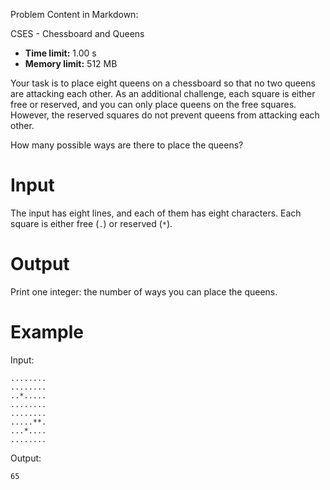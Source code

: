 Problem Content in Markdown:


CSES \- Chessboard and Queens




* **Time limit:** 1\.00 s
* **Memory limit:** 512 MB




Your task is to place eight queens on a chessboard so that no two queens are attacking each other. As an additional challenge, each square is either free or reserved, and you can only place queens on the free squares. However, the reserved squares do not prevent queens from attacking each other.


How many possible ways are there to place the queens?


Input
=====


The input has eight lines, and each of them has eight characters. Each square is either free (`.`) or reserved (`*`).


Output
======


Print one integer: the number of ways you can place the queens.


Example
=======


Input:



```
........
........
..*.....
........
........
.....**.
...*....
........

```

Output:



```
65

```
 
